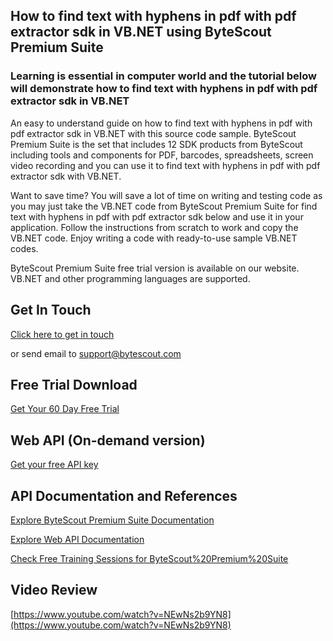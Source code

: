 ## How to find text with hyphens in pdf with pdf extractor sdk in VB.NET using ByteScout Premium Suite

### Learning is essential in computer world and the tutorial below will demonstrate how to find text with hyphens in pdf with pdf extractor sdk in VB.NET

An easy to understand guide on how to find text with hyphens in pdf with pdf extractor sdk in VB.NET with this source code sample. ByteScout Premium Suite is the set that includes 12 SDK products from ByteScout including tools and components for PDF, barcodes, spreadsheets, screen video recording and you can use it to find text with hyphens in pdf with pdf extractor sdk with VB.NET.

Want to save time? You will save a lot of time on writing and testing code as you may just take the VB.NET code from ByteScout Premium Suite for find text with hyphens in pdf with pdf extractor sdk below and use it in your application. Follow the instructions from scratch to work and copy the VB.NET code. Enjoy writing a code with ready-to-use sample VB.NET codes.

ByteScout Premium Suite free trial version is available on our website. VB.NET and other programming languages are supported.

## Get In Touch

[Click here to get in touch](https://bytescout.zendesk.com/hc/en-us/requests/new?subject=ByteScout%20Premium%20Suite%20Question)

or send email to [support@bytescout.com](mailto:support@bytescout.com?subject=ByteScout%20Premium%20Suite%20Question) 

## Free Trial Download

[Get Your 60 Day Free Trial](https://bytescout.com/download/web-installer?utm_source=github-readme)

## Web API (On-demand version)

[Get your free API key](https://pdf.co/documentation/api?utm_source=github-readme)

## API Documentation and References

[Explore ByteScout Premium Suite Documentation](https://bytescout.com/documentation/index.html?utm_source=github-readme)

[Explore Web API Documentation](https://pdf.co/documentation/api?utm_source=github-readme)

[Check Free Training Sessions for ByteScout%20Premium%20Suite](https://academy.bytescout.com/)

## Video Review

[https://www.youtube.com/watch?v=NEwNs2b9YN8](https://www.youtube.com/watch?v=NEwNs2b9YN8)